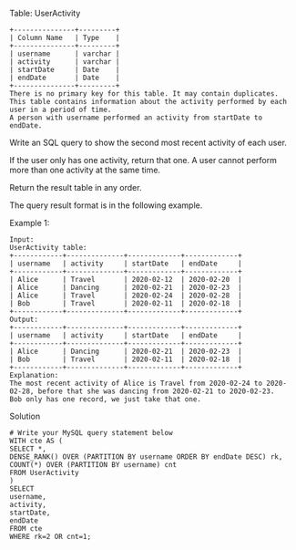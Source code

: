 Table: UserActivity
```
+---------------+---------+
| Column Name   | Type    |
+---------------+---------+
| username      | varchar |
| activity      | varchar |
| startDate     | Date    |
| endDate       | Date    |
+---------------+---------+
There is no primary key for this table. It may contain duplicates.
This table contains information about the activity performed by each user in a period of time.
A person with username performed an activity from startDate to endDate.
```
 

Write an SQL query to show the second most recent activity of each user.

If the user only has one activity, return that one. A user cannot perform more than one activity at the same time.

Return the result table in any order.

The query result format is in the following example.

 

Example 1:
```
Input: 
UserActivity table:
+------------+--------------+-------------+-------------+
| username   | activity     | startDate   | endDate     |
+------------+--------------+-------------+-------------+
| Alice      | Travel       | 2020-02-12  | 2020-02-20  |
| Alice      | Dancing      | 2020-02-21  | 2020-02-23  |
| Alice      | Travel       | 2020-02-24  | 2020-02-28  |
| Bob        | Travel       | 2020-02-11  | 2020-02-18  |
+------------+--------------+-------------+-------------+
Output: 
+------------+--------------+-------------+-------------+
| username   | activity     | startDate   | endDate     |
+------------+--------------+-------------+-------------+
| Alice      | Dancing      | 2020-02-21  | 2020-02-23  |
| Bob        | Travel       | 2020-02-11  | 2020-02-18  |
+------------+--------------+-------------+-------------+
Explanation: 
The most recent activity of Alice is Travel from 2020-02-24 to 2020-02-28, before that she was dancing from 2020-02-21 to 2020-02-23.
Bob only has one record, we just take that one.
```
Solution
```
# Write your MySQL query statement below
WITH cte AS (
SELECT *,
DENSE_RANK() OVER (PARTITION BY username ORDER BY endDate DESC) rk,
COUNT(*) OVER (PARTITION BY username) cnt
FROM UserActivity
)
SELECT
username,
activity,
startDate,
endDate
FROM cte
WHERE rk=2 OR cnt=1;
```